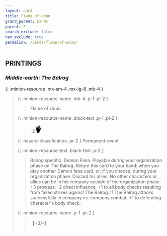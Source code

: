 ```yaml
---
layout: card
title: Flame of Udun
grand_parent: Cards
parent: F
search_exclude: false
nav_exclude: true
permalink: /cards/flame-of-udun/
---
```


## PRINTINGS


### _Middle-earth: The Balrog_

{: .minion-resource .mx-sm-4 .mx-lg-8 .mb-4 }
> {: .minion-resource-name .mb-4 .p-1 .pl-2 }
> > <div class="hazard-mp"></div>
> > <div class="card-name">Flame of Udun</div>
>
> {: .minion-resource-name .black-text .p-1 .pl-2 }
> > -2![](/assets/images/di.svg)
>
> {: .hazard-classification .pr-2 }
> Permanent-event
>
> {: .minion-resource-text .black-text .p-2 }
> > Balrog specific. Demon Fana. Playable during your organization phase on The Balrog. Return this card to your hand: when you play another Demon fana card, or, if you choose, during your organization phase. Discard his allies. No other characters or allies can be in his company outside of the organization phase. +3 prowess; -2 direct influence; +1 to all body checks resulting from failed strikes against The Balrog. If The Balrog attacks successfully in company vs. company combat, +1 to defending character's body check. 
> 
> {: .minion-resource-name .p-1 .pr-2 }
> > <div class="card-shield">【+3/&ndash;】</div>
> > <div class="card-corruption-white">&nbsp;</div>
